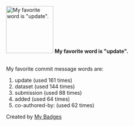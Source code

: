 <img src="https://my-badges.github.io/my-badges/favorite-word.png" alt="My favorite word is &quot;update&quot;." title="My favorite word is &quot;update&quot;." width="128">
<strong>My favorite word is &quot;update&quot;.</strong>
<br><br>

My favorite commit message words are:

1. update (used 161 times)
2. dataset (used 144 times)
3. submission (used 88 times)
4. added (used 64 times)
5. co-authored-by: (used 62 times)


Created by <a href="https://github.com/my-badges/my-badges">My Badges</a>